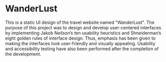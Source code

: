 # WanderLust
This is a static UI design of the travel website named "WanderLust". 
The purpose of this project was to design and develop user-centered interfaces by implementing Jakob Neilson’s ten usability heuristics and Shneiderman’s eight golden rules of interface design. Thus, emphasis has been given to making the interfaces look user-friendly and visually appealing. Usability and accessibility testing have also been performed after the completion of the development.
